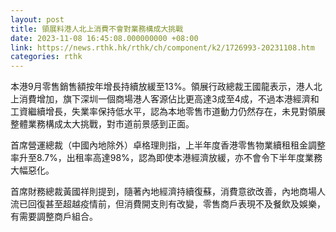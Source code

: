 ```yaml
---
layout: post
title: 領展料港人北上消費不會對業務構成大挑戰
date: 2023-11-08 16:45:08.000000000 +08:00
link: https://news.rthk.hk/rthk/ch/component/k2/1726993-20231108.htm
categories: rthk
---
```


本港9月零售銷售額按年增長持續放緩至13%。領展行政總裁王國龍表示，港人北上消費增加，旗下深圳一個商場港人客源佔比更高達3成至4成，不過本港經濟和工資繼續增長，失業率保持低水平，認為本地零售市道動力仍然存在，未見對領展整體業務構成太大挑戰，對市道前景感到正面。

首席營運總裁（中國內地除外）卓格理則指，上半年度香港零售物業續租租金調整率升至8.7%，出租率高達98%，認為即使本港經濟放緩，亦不會令下半年度業務大幅惡化。

首席財務總裁黃國祥則提到，隨著內地經濟持續復蘇，消費意欲改善，內地商場人流已回復甚至超越疫情前，但消費開支則有改變，零售商戶表現不及餐飲及娛樂，有需要調整商戶組合。
